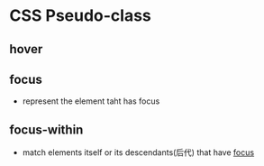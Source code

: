 # CSS Pseudo-class

## hover

## focus

- represent the element taht has focus

## focus-within

- match elements itself or its descendants(后代) that have [focus](#focus)
